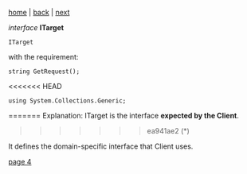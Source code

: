 [home](./page01.md) | [back](./page02.md) | [next](./page04.md)

*interface* **ITarget**
```
ITarget
```
with the requirement:
```
string GetRequest();
```

<<<<<<< HEAD
```
using System.Collections.Generic;
```
=======
Explanation: ITarget is the interface **expected by the Client**. 
>>>>>>> ea941ae2 (*)

It defines the domain-specific interface that Client uses.

[page 4](./page04.md)
